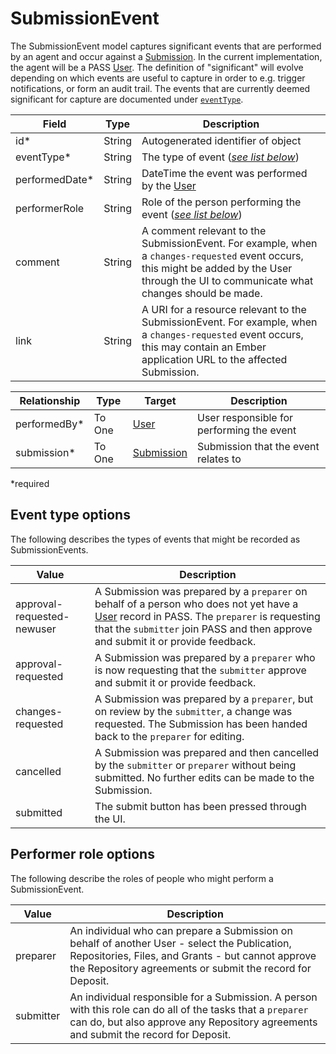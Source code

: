 # SubmissionEvent

The SubmissionEvent model captures significant events that are performed by an agent and occur against a [Submission](Submission.md). In the current implementation, the agent will be a PASS [User](User.md). The definition of "significant" will evolve depending on which events are useful to capture in order to e.g. trigger notifications, or form an audit trail. The events that are currently deemed significant for capture are documented under [`eventType`](#event-type-options).

| Field          | Type   | Description |
| -------------- | ------ | ----------- |
| id*            | String | Autogenerated identifier of object |
| eventType*     | String | The type of event ([_see list below_](#event-type-options)) |
| performedDate* | String | DateTime the event was performed by the [User](User.md) |
| performerRole  | String | Role of the person performing the event ([_see list below_](#performer-role-options)) |
| comment        | String | A comment relevant to the SubmissionEvent. For example, when a `changes-requested` event occurs, this might be added by the User through the UI to communicate what changes should be made. |
| link           | String | A URI for a resource relevant to the SubmissionEvent. For example, when a `changes-requested` event occurs, this may contain an Ember application URL to the affected Submission. |

| Relationship | Type   | Target    | Description |
| ------------ | ------ | --------- | ----------- |
| performedBy* | To One | [User](User.md) | User responsible for performing the event |
| submission*  | To One | [Submission](Submission.md) | Submission that the event relates to |

*required 

## Event type options

The following describes the types of events that might be recorded as SubmissionEvents.

| Value                      | Description | 
| -------------------------- | ----------- |
| approval-requested-newuser | A Submission was prepared by a `preparer` on behalf of a person who does not yet have a [User](User.md) record in PASS. The `preparer` is requesting that the `submitter` join PASS and then approve and submit it or provide feedback. |
| approval-requested         | A Submission was prepared by a `preparer` who is now requesting that the `submitter` approve and submit it or provide feedback. |
| changes-requested          | A Submission was prepared by a `preparer`, but on review by the `submitter`, a change was requested. The Submission has been handed back to the `preparer` for editing. |
| cancelled                  | A Submission was prepared and then cancelled by the `submitter` or `preparer` without being submitted. No further edits can be made to the Submission. |
| submitted                  | The submit button has been pressed through the UI. | 

## Performer role options

The following describe the roles of people who might perform a SubmissionEvent.

| Value     | Description | 
| --------- | ----------- |
| preparer  | An individual who can prepare a Submission on behalf of another User - select the Publication, Repositories, Files, and Grants - but cannot approve the Repository agreements or submit the record for Deposit. |
| submitter | An individual responsible for a Submission. A person with this role can do all of the tasks that a `preparer` can do, but also approve any Repository agreements and submit the record for Deposit. |